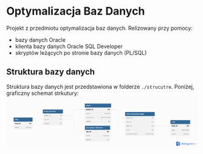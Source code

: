 # Optymalizacja Baz Danych

Projekt z przedmiotu optymalizacja baz danych. Relizowany przy pomocy:
   * bazy danych Oracle
   * klienta bazy danych Oracle SQL Developer
   * skryptów leżących po stronie bazy danych (PL/SQL)

## Struktura bazy danych
Struktura bazy danych jest przedstawiona w folderze `./strucutre`.
Poniżej, graficzny schemat strkutury:
![strucutre-image](./structure/mmo-backbone.png)

